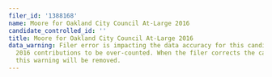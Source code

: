 ```yaml
---
filer_id: '1388168'
name: Moore for Oakland City Council At-Large 2016
candidate_controlled_id: ''
title: Moore for Oakland City Council At-Large 2016
data_warning: Filer error is impacting the data accuracy for this candidate and causing
  2016 contributions to be over-counted. When the filer corrects the campaign statement,
  this warning will be removed.
---
```


